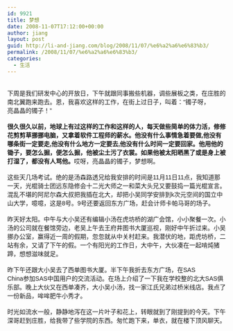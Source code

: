 ```yaml
---
id: 9921
title: 梦想
date: 2008-11-07T17:12:00+00:00
author: jiang
layout: post
guid: http://li-and-jiang.com/blog/2008/11/07/%e6%a2%a6%e6%83%b3/
permalink: /2008/11/07/%e6%a2%a6%e6%83%b3/
categories:
  - 生活
---
```

<div>
  <font face="Arial"></font> 
</div>

<div>
  <font face="Arial">下周是我们研发中心的开放日，下午就跟同事搬些机器，调些展板之类，在庄胜的南北翼跑来跑去。恩，我喜欢这样的工作，在街上过日子，叫着：“镯子呀，<br /> 亮晶晶的镯子！” </font>
</div>

<div>
   
</div>

<div>
  <font face="Arial"><strong>很久很久以前，地球上有过这样的工作和这样的人，每天做些简单的体力活，修修花剪剪草挪挪电脑，又拿着软件工程师的薪水。他没有什么事情急着要做,他没有哪条街一定要走,他没有什么地方一定要去,他没有什么时间一定要回家。他用他的锄子，要怎么掘，便怎么掘，他被尘土污了衣裳。如果他被太阳晒黑了或是身上被打湿了，都没有人骂他。</strong>哎呀，亮晶晶的镯子，梦想啊。</font>
</div>

<div>
  <font face="Arial" size="2"></font> 
</div>

<div>
  <font face="Arial">这些天几场考试。绝的是汤森路透兄给我安排的时间是11月11日11点，我知道那一天，光棍骑士团远东隐修会十二光大师之一和菜大头兄又要鼓捣一篇光棍宣言。混乱不堪的阿尼尔森大叔把我插在北大，却把小吴同学安排到k次元空间的国立中山大学，噫噫，这是8号。9号还要返回东方广场，赶会计师卡帕马哥的场子。</font>
</div>

<div>
   
</div>

<div>
  <font face="Arial">昨天好太阳。中午与大小吴还有编辑小汤在虎坊桥的湖广会馆，小小聚餐一次。小汤的公司就在餐馆旁边，老吴上午去王府井图书大厦巡视，刚好中午折过来。小吴挪办公室，赢得近一周的假期，忽忽就从中关村赶来。我潜伏的地，距虎坊桥，二站有余，又请了下午的假。一个有阳光的工作日，大中午，大伙凑在一起啃炖猪蹄，想想滋味就足。</font>
</div>

<div>
   
</div>

<div>
  <font face="Arial">昨下午还跟大小吴去了西单图书大厦。半下午我折去东方广场，在SAS<br /> China参加SAS中国用户的交流活动。在场上介绍了一下我在学校整的北大SAS俱乐部。晚上大伙又在西单凑齐，大小吴小汤，找一家江氏兄弟过桥米线店。我点了一份新品，哞哞肥牛小秀才。</font>
</div>

<div>
   
</div>

<div>
  <font face="Arial">时光如流水一般，静静地泻在这一片叶子和花上，转眼就到了刚提到的今天。下午深哥赶到庄胜，给我带了些学院的东西。匆忙跑下来，单衣，就在楼下顶风聊天。</font>
</div>